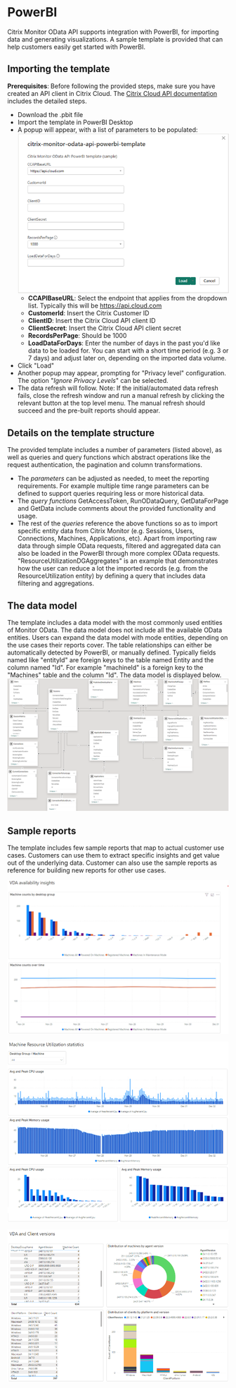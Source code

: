 # PowerBI

Citrix Monitor OData API supports integration with PowerBI, for importing data and generating visualizations.
A sample template is provided that can help customers easily get started with PowerBI.

## Importing the template

**Prerequisites**:
Before following the provided steps, make sure you have created an API client in Citrix Cloud.
The [Citrix Cloud API documentation](https://developer-docs.citrix.com/en-us/citrix-cloud/citrix-cloud-api-overview/get-started-with-citrix-cloud-apis) includes the detailed steps.

* Download the .pbit file
* Import the template in PowerBI Desktop
* A popup will appear, with a list of parameters to be populated:
![image](_img/parameter-popup.png)
  - **CCAPIBaseURL**: Select the endpoint that applies from the dropdown list. Typically this will be https://api.cloud.com
  - **CustomerId**: Insert the Citrix Customer ID
  - **ClientID**: Insert the Citrix Cloud API client ID
  - **ClientSecret**: Insert the Citrix Cloud API client secret
  - **RecordsPerPage**: Should be 1000
  - **LoadDataForDays**: Enter the number of days in the past you'd like data to be loaded for. You can start with a short time period (e.g. 3 or 7 days) and adjust later on, depending on the imported data volume.
* Click "Load"
* Another popup may appear, prompting for "Privacy level" configuration. The option "*Ignore Privacy Levels*" can be selected.
* The data refresh will follow. 
Note: If the initial/automated data refresh fails, close the refresh window and run a manual refresh by clicking the relevant button at the top level menu. The manual refresh should succeed and the pre-built reports should appear.


## Details on the template structure
The provided template includes a number of parameters (listed above), as well as queries and query functions which abstract operations like the request authentication, the pagination and column transformations.

- The *parameters* can be adjusted as needed, to meet the reporting requirements. For example multiple time range parameters can be defined to support queries requiring less or more historical data.
- The *query functions* GetAccessToken, RunODataQuery, GetDataForPage and GetData include comments about the provided functionality and usage.
- The rest of the *queries* reference the above functions so as to import specific entity data from Citrix Monitor (e.g. Sessions, Users, Connections, Machines, Applications, etc). 
Apart from importing raw data through simple OData requests, filtered and aggregated data can also be loaded in the PowerBI through more complex OData requests. "ResourceUtilizationDGAggregates" is an example that demonstrates how the user can reduce a lot the imported records (e.g. from the ResourceUtilization entity) by defining a query that includes data filtering and aggregations.

## The data model
The template includes a data model with the most commonly used entities of Monitor OData.
The data model does not include all the available OData entities. Users can expand the data model with mode entities, depending on the use cases their reports cover.
The table relationships can either be automatically detected by PowerBI, or manually defined. Typically fields named like "entityId" are foreign keys to the table named Entity and the column named "Id". For example "machineId" is a foreign key to the "Machines" table and the column "Id".
The data model is displayed below.
![image](_img/data-model.png)

## Sample reports
The template includes few sample reports that map to actual customer use cases. Customers can use them to extract specific insights and get value out of the underlying data. Customer can also use the sample reports as reference for building new reports for other use cases.

![image](_img/report-vda-availability.png)

![image](_img/report-resource-utilization.png)

![image](_img/report-vda-client-versions.png)
